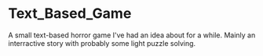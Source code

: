 # Text_Based_Game
A small text-based horror game I've had an idea about for a while. Mainly an interractive story with probably some light puzzle solving.
